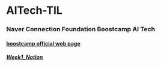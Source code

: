 # AITech-TIL
### Naver Connection Foundation Boostcamp AI Tech

#### [boostcamp official web page](https://boostcamp.connect.or.kr/)


##### [Week1_Notion](https://www.notion.so/Week1-4c4c3e423481413c9aef92527fdd2da0) 
